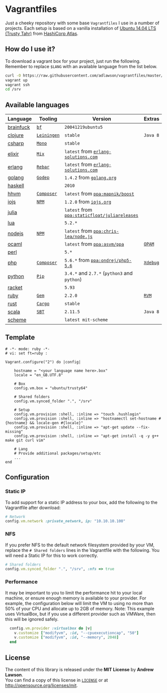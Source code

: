 # Vagrantfiles

Just a cheeky repository with some base `Vagrantfiles` I use in a number of
projects. Each setup is based on a vanilla installation of
[Ubuntu 14.04 LTS (Trusty Tahr)][ubuntu] from [HashiCorp Atlas][boxes].

## How do I use it?
To download a vagrant box for your project, just run the following. Remember to
replace `$LANG` with an available language from the list below.
```bash
curl -O https://raw.githubusercontent.com/adlawson/vagrantfiles/master/$LANG/Vagrantfile
vagrant up
vagrant ssh
cd /srv
```

## Available languages
| Language                   | Tooling                  | Version                                                     | Extras             |
| -------------------------- | ------------------------ | ----------------------------------------------------------- | ------------------ |
| [brainfuck][raw-brainfuck] | [`bf`][bf]               | `20041219ubuntu5`                                           |                    |
| [clojure][raw-clojure]     | [`Leiningen`][leiningen] | `stable`                                                    | `Java 8`           |
| [csharp][raw-csharp]       | [`Mono`][mono]           | `stable`                                                    |                    |
| [elixir][raw-elixir]       | [`Mix`][mix]             | `latest` from [`erlang-solutions.com`][src-erlang]          |                    |
| [erlang][raw-erlang]       | [`Rebar`][rebar]         | `latest` from [`erlang-solutions.com`][src-erlang]          |                    |
| [golang][raw-golang]       | [`Godep`][godep]         | `1.4.2` from [`golang.org`][src-golang]                     |                    |
| [haskell][raw-haskell]     |                          | `2010`                                                      |                    |
| [hhvm][raw-hhvm]           | [`Composer`][composer]   | `latest` from [`ppa:mapnik/boost`][ppa-hhvm]                |                    |
| [iojs][raw-iojs]           | [`NPM`][npm]             | `1.2.0` from [`iojs.org`][src-iojs]                         |                    |
| [julia][raw-julia]         |                          | `latest` from [`ppa:staticfloat/juliareleases`][ppa-julia]  |                    |
| [lua][raw-lua]             |                          | `5.2.*`                                                     |                    |
| [nodejs][raw-nodejs]       | [`NPM`][npm]             | `latest` from [`ppa:chris-lea/node.js`][ppa-nodejs]         |                    |
| [ocaml][raw-ocaml]         |                          | `latest` from [`ppa:asvm/ppa`][ppa-ocaml]                   | [`OPAM`][opam]     |
| [perl][raw-perl]           |                          | `5.*`                                                       |                    |
| [php][raw-php]             | [`Composer`][composer]   | `5.6.*` from [`ppa:ondrej/php5-5.6`][ppa-php]               | [`Xdebug`][xdebug] |
| [python][raw-python]       | [`Pip`][pip]             | `3.4.*` and `2.7.*` (`python3` and `python`)                |                    |
| [racket][raw-racket]       |                          | `5.93`                                                      |                    |
| [ruby][raw-ruby]           | [`Gem`][gem]             | `2.2.0`                                                     | [`RVM`][rvm]       |
| [rust][raw-rust]           | [`Cargo`][cargo]         | `stable`                                                    |                    |
| [scala][raw-scala]         | [`SBT`][sbt]             | `2.11.5`                                                    | `Java 8`           |
| [scheme][raw-scheme]       |                          | `latest mit-scheme`                                         |                    |


## Template
```
# -*- mode: ruby -*-
# vi: set ft=ruby :

Vagrant.configure("2") do |config|

    hostname = "<your language name here>.box"
    locale = "en_GB.UTF.8"

    # Box
    config.vm.box = "ubuntu/trusty64"

    # Shared folders
    config.vm.synced_folder ".", "/srv"

    # Setup
    config.vm.provision :shell, :inline => "touch .hushlogin"
    config.vm.provision :shell, :inline => "hostnamectl set-hostname #{hostname} && locale-gen #{locale}"
    config.vm.provision :shell, :inline => "apt-get update --fix-missing"
    config.vm.provision :shell, :inline => "apt-get install -q -y g++ make git curl vim"

    # Lang
    # Provide additional packages/setup/etc
    ...
end
```

## Configuration

### Static IP
To add support for a static IP address to your box, add the following to the
Vagrantfile after download:
```ruby
# Network
config.vm.network :private_network, ip: "10.10.10.100"
```

### NFS
If you prefer NFS to the default network filesystem provided by your VM, replace
the `# Shared folders` lines in the Vagrantfile with the following. You will
need a Static IP for this to work correctly.
```ruby
# Shared folders
config.vm.synced_folder ".", "/srv", :nfs => true
```

### Performance
It may be important to you to limit the performance hit to your local machine,
or ensure enough memory is available to your provider. For example, the
configuration below will limit the VM to using no more than 50% of your CPU and
allocate up to 2GB of memory. Note: This example uses VirtualBox, but if you use
a different provider such as VMWare, then this will be ignored safely.
```ruby
  config.vm.provider :virtualbox do |v|
    v.customize ["modifyvm", :id, "--cpuexecutioncap", "50"]
    v.customize ["modifyvm", :id, "--memory", 2048]
  end
```

## License
The content of this library is released under the **MIT License** by
**Andrew Lawson**.<br/> You can find a copy of this license in
[`LICENSE`][license] or at http://opensource.org/licenses/mit.

[boxes]:       https://atlas.hashicorp.com
[license]:     LICENSE
[ubuntu]:      http://www.ubuntu.com/server
[vagrant]:     https://vagrantup.com

[ppa-hhvm]:    https://github.com/facebook/hhvm/wiki/Prebuilt-Packages-on-Ubuntu-12.04
[ppa-julia]:   https://launchpad.net/~staticfloat/+archive/juliareleases
[ppa-nodejs]:  https://launchpad.net/~chris-lea/+archive/node.js
[ppa-ocaml]:   https://launchpad.net/~avsm/+archive/ubuntu/ppa
[ppa-php]:     https://launchpad.net/~ondrej/+archive/php5-5.6
[src-erlang]:  https://www.erlang-solutions.com/downloads/download-erlang-otp
[src-golang]:  https://golang.org/dl/
[src-iojs]:    https://iojs.org/dist

[bf]:          http://pkqs.net/~sbeyer/#bf
[cargo]:       http://crates.io
[composer]:    https://getcomposer.org
[gem]:         https://rubygems.org
[godep]:       https://github.com/tools/godep
[leiningen]:   https://github.com/technomancy/leiningen
[mix]:         http://elixir-lang.org/getting_started/mix_otp/1.html
[mono]:        http://www.mono-project.com/
[npm]:         https://www.npmjs.org
[opam]:        https://opam.ocaml.org
[pip]:         http://pip.readthedocs.org/en/latest
[rebar]:       https://github.com/rebar/rebar
[rvm]:         https://rvm.io
[sbt]:         http://www.scala-sbt.org
[xdebug]:      http://xdebug.org/

[raw-brainfuck]: https://raw.githubusercontent.com/adlawson/vagrantfiles/master/brainfuck/Vagrantfile
[raw-clojure]:   https://raw.githubusercontent.com/adlawson/vagrantfiles/master/clojure/Vagrantfile
[raw-csharp]:    https://raw.githubusercontent.com/adlawson/vagrantfiles/master/csharp/Vagrantfile
[raw-elixir]:    https://raw.githubusercontent.com/adlawson/vagrantfiles/master/elixir/Vagrantfile
[raw-erlang]:    https://raw.githubusercontent.com/adlawson/vagrantfiles/master/erlang/Vagrantfile
[raw-golang]:    https://raw.githubusercontent.com/adlawson/vagrantfiles/master/golang/Vagrantfile
[raw-haskell]:   https://raw.githubusercontent.com/adlawson/vagrantfiles/master/haskell/Vagrantfile
[raw-hhvm]:      https://raw.githubusercontent.com/adlawson/vagrantfiles/master/hhvm/Vagrantfile
[raw-iojs]:      https://raw.githubusercontent.com/adlawson/vagrantfiles/master/iojs/Vagrantfile
[raw-julia]:     https://raw.githubusercontent.com/adlawson/vagrantfiles/master/julia/Vagrantfile
[raw-lua]:       https://raw.githubusercontent.com/adlawson/vagrantfiles/master/lua/Vagrantfile
[raw-nodejs]:    https://raw.githubusercontent.com/adlawson/vagrantfiles/master/nodejs/Vagrantfile
[raw-ocaml]:     https://raw.githubusercontent.com/adlawson/vagrantfiles/master/ocaml/Vagrantfile
[raw-perl]:      https://raw.githubusercontent.com/adlawson/vagrantfiles/master/perl/Vagrantfile
[raw-php]:       https://raw.githubusercontent.com/adlawson/vagrantfiles/master/php/Vagrantfile
[raw-python]:    https://raw.githubusercontent.com/adlawson/vagrantfiles/master/python/Vagrantfile
[raw-racket]:    https://raw.githubusercontent.com/adlawson/vagrantfiles/master/racket/Vagrantfile
[raw-ruby]:      https://raw.githubusercontent.com/adlawson/vagrantfiles/master/ruby/Vagrantfile
[raw-rust]:      https://raw.githubusercontent.com/adlawson/vagrantfiles/master/rust/Vagrantfile
[raw-scala]:     https://raw.githubusercontent.com/adlawson/vagrantfiles/master/scala/Vagrantfile
[raw-scheme]:    https://raw.githubusercontent.com/adlawson/vagrantfiles/master/scheme/Vagrantfile
